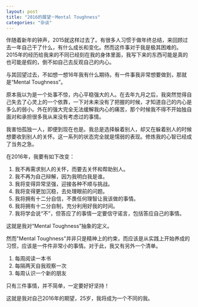 ```yaml
---
layout: post
title: "2016的展望－Mental Toughness"
categories: "杂谈"
---
```

伴随着新年的钟声，2015就这样过去了。有很多人习惯于做年终总结，来回顾过去一年自己干了什么，有什么成长和变化。然而这件事对于我是极其困难的。2015年的经历给我来的不同已经刻在我的身体里面，我写下来的东西可能是真的也可能是假的，倒不如自己去反观自己的内心。

与其回望过去，不如想一想16年我有什么期待。有一件事我非常想要做到，那就是“Mental Toughness”。

原本我以为是一个处事不惊，内心平稳强大的人。在去年九月之后，我突然觉得自己失去了心灵上的一个依靠，一下对未来没有了把握的时候，才知道自己的内心是多么的弱小。外在的强大完全无法缓解我内心的痛苦，那个时候我不得不开始独自面对和承担很多我从来没有考虑过的事情。

我害怕孤独一人，即便到现在也是。我总是选择躲着别人，却又在躲着别人的时候想要收到别人的关怀。这一系列的状态完全就是懦弱的表现。修炼我的心智已经成了当务之急。

在2016年，我要有如下改变：

1. 我不再需求别人的关怀，而要去关怀和帮助别人。
2. 我不再为自己辩解，因为我明白我是谁。
3. 我将变得异常坚强，迎接各种不顺与挑战。
4. 我将变得更加沉稳，去处理眼前的问题。
5. 我将拥有十二分自信，不畏任何理智让我该做的事情。
6. 我将拥有十二分自制，充分利用好我的时间。
7. 我将学会说“不”，但答应了的事情一定要信守诺言，包括答应自己的事情。

这就是我对“Mental Toughness”抽象的定义。

然而"Mental Toughness"并非只是精神上的约束，而应该是从实践上开始养成的习惯，应该是一件件非常小的事情。对于此，我又有另外一个清单。

1. 每周阅读一本书
2. 每隔两天自我观察一次
3. 每周认识一个新的朋友

只有三件事情，并不简单，一定要好好坚持！

这就是我对自己2016年的期望，25岁，我将成为一个不同的我。